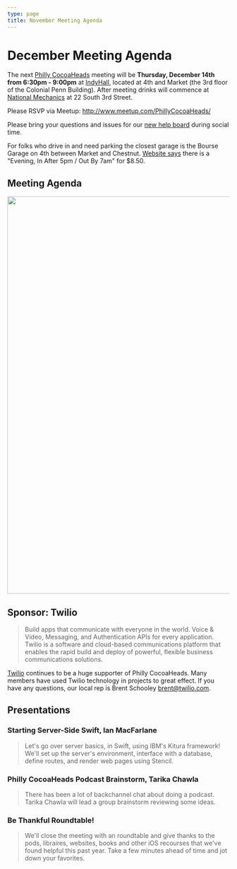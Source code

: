 ```yaml
---
type: page
title: November Meeting Agenda
---
```


# December Meeting Agenda

The next [Philly CocoaHeads][PC] meeting will be **Thursday, December 14th from 6:30pm - 9:00pm** at [IndyHall][IndyHall], located at 4th and Market (the 3rd floor of the Colonial Penn Building). After meeting drinks will commence at [National Mechanics][NationalMechanics] at 22 South 3rd Street.

[PC]:http://phillycocoa.org
[IndyHall]:https://www.indyhall.org/
[NationalMechanics]: http://www.nationalmechanics.com/

Please RSVP via Meetup: <http://www.meetup.com/PhillyCocoaHeads/>

Please bring your questions and issues for our [new help board](http://phillycocoa.org/blog/meeting-format-changes/) during social time.

For folks who drive in and need parking the closest garage is the Bourse Garage on 4th between Market and Chestnut. [Website says](https://www.parkme.com/lot/85982/bourse-garage-philadelphia-pa) there is a "Evening, In After 5pm / Out By 7am" for $8.50.

## Meeting Agenda

<p><img src="/images/agenda.png" width="900px"/></p>

## Sponsor: Twilio

> Build apps that communicate with everyone in the world. Voice & Video, Messaging, and Authentication APIs for every application. Twilio is a software and cloud-based communications platform that enables the rapid build and deploy of powerful, flexible business communications solutions.

[Twilio](http://www.twilio.com) continues to be a huge supporter of Philly CocoaHeads. Many members have used Twilio technology in projects to great effect. If you have any questions, our local rep is Brent Schooley <brent@twilio.com>.

## Presentations

### Starting Server-Side Swift, Ian MacFarlane

> Let's go over server basics, in Swift, using IBM's Kitura framework! We'll set up the server's environment, interface with a database, define routes, and render web pages using Stencil. 

### Philly CocoaHeads Podcast Brainstorm, Tarika Chawla

> There has been a lot of backchannel chat about doing a podcast. Tarika Chawla will lead a group brainstorm reviewing some ideas.

### Be Thankful Roundtable!

> We'll close the meeting with an roundtable and give thanks to the pods, libraires, websites, books and other iOS recourses that we've found helpful this past year. Take a few minutes ahead of time and jot down your favorites.
